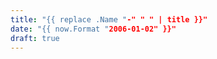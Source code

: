 ```yaml
---
title: "{{ replace .Name "-" " " | title }}"
date: "{{ now.Format "2006-01-02" }}"
draft: true
---
```



